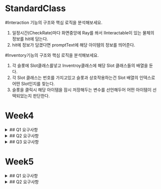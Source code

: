 # StandardClass

#Interaction 기능의 구조와 핵심 로직을 분석해보세요.
1. 일정시간(CheckRate)마다 화면중앙에 Ray를 쏴서 IInteractable이 있는 물체의 정보를 hit에 담는다.
2. hit에 정보가 담겼다면 promptText에 해당 아이템의 정보를 띄어준다.

#Inventory기능의 구조와 핵심 로직을 분석해보세요.
1. 각 슬롯에 Slot클래스를넣고 Inventroy클래스에 해당 Slot 클래스들의 배열을 둔다.
2. 각 Slot 클래스는 번호를 가지고있고 슬롯과 상호작용하는건 Slot 배열의 인덱스로 어떤 Slot인지를 찾는다.
3. 슬롯을 클릭시 해당 아이템을 잠시 저장해두는 변수를 선언해두어 어떤 아이템이 선택되었는지 판단한다.

# Week4
<details>
  <summary>## Q1 요구사항</summary>
    <div markdown="1">
      <ul>
<li>1. Equipment와 EquipTool의 기능의 구조와 핵심 로직을 분석해보세요.</li>
        <ul>
  <li>1. Equipment : 플레이어의 장착하는 행위를 나타냄.</li>
     <li>- ItemData를 받아와서 장착프리팹을 생성 혹은 파괴하는 장착행위</li>
  <li>2. EquipTool : Equip을 상속받아서 장착된 장비를 관리하는 클래스.</li>
     <li>- 장착도구를 하나의 클래스로 보아서 자원채취용, 전투용으로 인수를 나눈다.</li>
     <li>- 플레이어가 공격버튼을 누르면 장착된 EquipTool의 공격이 생기고 해당 클래스의 OnHit함수가 애니메이션중 이벤트로 나타난다.</li>
     <li>- 자원채취용은 해당 자원클래스를, 전투용은 IDamagable을 TryGetComponent한다.</li>
     <li>- 만약 다른 종류의 장비를 만들고자 할 시 Equip을 상속받아 다른 것들을 만들면 된다.</li>
        </ul>
<li>2. Resource 기능의 구조와 핵심 로직을 분석해보세요.</li>
        <ul>
  <li>- 자원을 관리하는 클래스.</li>
  <li>- 줘야할 아이템의 정보를 가지고있다.</li>
  <li>- Gather라는 함수를 통해 아이템을 타격위치에서 생성한다.</li>
        </ul>
        </ul>
    </div>
</details>

<details>
  <summary>## Q2 요구사항</summary>
    <div markdown="1">
      <ul>
<li>1. AI 네비게이션 시스템에서 가장 핵심이 되는 개념에 대해 복습해보세요.</li>
  <li>1. NaviMeshAgent : NaviMesh시스템을 이용해 움직이는 오브젝트.</li>
     <li>- Bake된 Area를 가중치 혹은 장애물을 계산하여 이동한다.</li>
     <li>-  agent타입을 추가하는것으로 뚱뚱한놈, 휴머노이드 등등 타입별 베이크 가능.</li>
  <li>2. Components</li>
     <li>- NavMeshSurface의 Volume에서 해당 크기만큼의 지형을 동적으로 Bake할 수 있음.</li>
     <li>- Off Mesh Link : Start, End Transform을 지정해두면 포탈처럼 빠르게 그 지점을 이동 할 수 있음.</li>
     <li>- Obstacle : 장애물 설치</li>
     <li>- NavMeshModifier : ignore = 이부분은 베이크하지 말아라 / Override Area = 이부분은 해당 Area입니다</li>
<li>2.NPC 기능의 구조와 핵심 로직을 분석해보세요.</li>
  <li>1. State패턴을 활용</li>
        <li>- SetState함수를 이용하여 상태를 변경하는것으로 행동로직을 변경</li>
       ```C#
              public void SetState(AIState state)
    {
        aiState = state;
        switch (aiState)
        {
            case AIState.Idle:
                agent.speed = walkSpeed;
                agent.isStopped = true;
                break;
            case AIState.Wandering:
                agent.speed = walkSpeed;
                agent.isStopped = false;
                break;
            case AIState.Attacking:
                agent.speed = runSpeed;
                agent.isStopped = false;
                break;
        }
        animator.speed = agent.speed / walkSpeed;
    }
    ```
  <li>- 각 상태에 따라 어떤 함수가 Update문을 돌지 결정</li>
        </ul>
    </div>
</details>
<details>
  <summary>## Q3 요구사항</summary>
    <div markdown="1">
      <ul>
<li>1. 보간에 대해 학습하고 선형보간(Lerp)과 구면선형보간(Slerp)에 대해 학습해보세요.</li>
  <li>1. Vector3 Lerp(Vector3 a, Vector3 b, float t)</li>
     <li>- a + (b - a)*t</li>
     <li>-  반환값 : a와 b를 직선으로 이었을 때 t만큼 보간된 값을 반환합니다.</li>
  <li>2. 구면선형보간(Slerp)</li>
     <li>- Vector3 Vector3.Slerp(Vector3 a, Vector3 b, float t)</li>
     <li>- 선형보간이 수 a, b사이의 보간이라면 구면선형보간은 벡터의 보간값입니다.</li>
     <li>- 벡터와 벡터를 연결하는 원이 있을 때 그 원들의 보간값(t)만큼 반환합니다.</li>
<li>2.근사값(Mathf.Approximately)을 사용하는 이유에 대해 학습해보세요.</li>
  <li>1. bool Mathf.Approximately(float a, float b)</li>
     <li>- Compares two floating point values and returns true if they are similar</li>
     <li>- 두 float값을 비교해서 비슷하면 true를 반환합니다.</li>
     <li>- float값은 정확히 동일 할 수 없습니다. 이때문에 값은 값일 때라는 조건을 이로 대체합니다.</li>
  <li>- 각 상태에 따라 어떤 함수가 Update문을 돌지 결정</li>
        </ul>
    </div>
</details>

# Week5
<details>
  <summary>## Q1 요구사항</summary>
    <div markdown="1">
      <ul>
<li>1. 전략패턴을 활용하여 다양한 원거리 무기 공격 패턴을 만들어보세요.</li>
     <li>- 마법지팡이를 들고 수박, 접시, 화살을 상호작용하면 해당 투사체가 장전됩니다.</li>
     <li>- 화살 : 바라보고있는 방향으로 직선의 화살을 발사합니다.</li>
     <li>- 접시 : 플레이어주변으로 20개의 접시를 날립니다.</li>
     <li>- 수박 : 바라보는 방향으로, ThrowPower만큼의 힘으로 포물선을 그리며 날라갑니다.</li>
        </ul>
    </div>
</details>
<details>
  <summary>## Q2 요구사항</summary>
    <div markdown="1">
      <ul>
<li>1. 플레이어가 2개 이상의 스킬을 사용할 수 있고, 해당 스킬을 퀵슬롯에 등록할 수 있다고 할 때, 어떻게 구현해야할까요?</li>
        <ul>
     <li>- QuickSlot : </li>
     <li>- 해당 스킬을 가지는 변수.</li>
     <li>- 눌렀을 때 해당 스킬의 Use 메서드 발동. </li>
     <li>- 스킬 쿨타임 인디게이터 활성화.</li>
     <li>- 스킬을 교체하는 메서드. (스킬아이콘, 변수, 쿨타임)</li>
     <li>- QuickSlotController</li>
     <li>- 큇슬롯을 변수로 가지고 스킬을 교체할 때 이 Controller에 의해 번호(index)값을 받아 해당 슬롯의 ChangeSkill메서드를 발동시킨다.</li>
        </ul>
<li>2. 이런 상황에 써야할 디자인 패턴에 대해 검색해보고, 어떻게 적용할 수 있을지 작성해봅시다.</li>
        <ul>
     <li>- 전략 패턴 : Skill 추상 클래스, 혹은 ISkill 인터페이스를 상속받는 변수를 통해 Use스킬을 발동.</li>
     <li>- 커맨드 패턴도 활용하여 다양한 명령을 캡슐화하여 발동시킬 수 있다.</li>
        </ul>
        </ul>
    </div>
</details>

